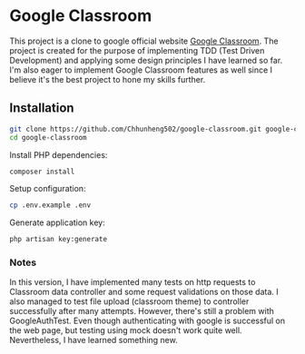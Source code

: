 # Google Classroom

This project is a clone to google official website [Google Classroom](https://classroom.google.com). The project is created for the purpose of implementing TDD (Test Driven Development) and applying some design principles I have learned so far. I'm also eager to implement Google Classroom features as well since I believe it's the best project to hone my skills further.

## Installation

```sh
git clone https://github.com/Chhunheng502/google-classroom.git google-classroom
cd google-classroom
```

Install PHP dependencies:

```sh
composer install
```

Setup configuration:

```sh
cp .env.example .env
```

Generate application key:

```sh
php artisan key:generate
```

### Notes

In this version, I have implemented many tests on http requests to Classroom data controller and some request validations on those data. I also managed to test file upload (classroom theme) to controller successfully after many attempts. However, there's still a problem with GoogleAuthTest. Even though authenticating with google is successful on the web page, but testing using mock doesn't work quite well. Nevertheless, I have learned something new.
